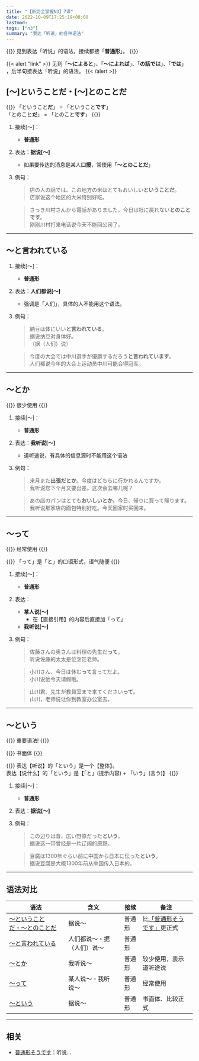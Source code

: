 ```yaml
---
title: "【新完全掌握N3】7课"
date: 2022-10-09T17:25:19+08:00
lastmod: 
tags: ["n3"]
summary: "表达「听说」的各种语法"
---
```


{{<alert>}}
见到表达「听说」的语法，接续都接「**普通形**」。
{{</alert>}}

{{< alert "link" >}}
见到「**〜によると**」、「**〜によれば**」、「**の話では**」、「**では**」 ，后半句接表达「听说」的语法。
{{< /alert >}}

## [〜]ということだ・[〜]とのことだ
{{<alert>}}
「ということ**だ**」 = 「ということ**です**」  
「とのこと**だ**」 = 「とのこと**です**」
{{</alert>}}

1. 接续[〜]：
    - **普通形**
2. 表达：**据说[〜]**
    - 如果要传达的消息是某人**口授**，常使用「**〜とのことだ**」
3. 例句：
    > 店の人の話では、この地方の米はとてもおいしい**ということだ**。  
    店家说这个地区的大米特别好吃。

    > さっき川村さんから電話がありました。今日は社に戻れない**とのことです**。  
    刚刚川村打来电话说今天不能回公司了。

---
## 〜と言われている
1. 接续[〜]：
    - **普通形**
2. 表达：**人们都说[〜]**
    - 强调是「人们」，具体的人不能用这个语法。
3. 例句：
    > 納豆は体にいい**と言われている**。  
    据说纳豆对身体好。  
    （据（人们）说）

    > 今度の大会では中川選手が優勝するだろう**と言われています**。  
    人们都说今年的大会上运动员中川可能会得冠军。

---
## 〜とか
{{<badge>}}
很少使用
{{</badge>}}

1. 接续[〜]：
    - **普通形**
2. 表达：**我听说[〜]**
    - 道听途说，有具体的信息源时不能用这个语法
3. 例句：
    > 来月また**出張だとか**。今度はどちらに行かれるんですか。  
    我听说您下个月又要出差。这次会去哪儿呢？

    > あの店のパンはとても**おいしいとか**。今日、帰りに買って帰ります。  
    我听说那家店的面包特别好吃。今天回家时买回来。


---
## 〜って
{{<badge>}}
经常使用
{{</badge>}}

{{<alert>}}
「って」是「と」的口语形式，语气随便
{{</alert>}}

1. 接续[〜]：
    - **普通形**
2. 表达：
    - **某人说[〜]**
        - 在【直接引用】的内容后直接加「って」
    - **我听说[〜]**
3. 例句：
    > 佐藤さんの奥さんは料理の先生だ**って**。  
    听说佐藤的太太是位烹饪老师。

    > 小川さん、今日は休む**って**言ってだよ。  
    小川说他今天请假哦。

    > 山川君、先生が教員室まで来てください**って**。  
    山川，老师说让你到教室办公室去。

---
## 〜という
{{<badge>}}
重要语法!
{{</badge>}}

{{<badge>}}
书面体
{{</badge>}}

{{<alert>}}
表达【听说】的「という」是一个【整体】。  
表达【说什么】的「という」是【「と」(提示内容) + 「いう」(言う)】
{{</alert>}}

1. 接续[〜]：
    - **普通形**
2. 表达：**据说[〜]**
3. 例句：
    > この辺りは昔、広い野原だった**という**。  
    据说这一带曾经是一片辽阔的原野。

    > 豆腐は1300年ぐらい前に中国から日本に伝った**という**。  
    据说豆腐是大概1300年前从中国传入日本的。

---
## 语法对比
| 语法 | 含义 | 接续 | 备注 |
| --- | --- | --- | --- |
| [〜ということだ・〜とのことだ](/n3/7/#ということだとのことだ) | 据说〜 | 普通形 | 比[「普通形そうです」](/minnano/47/#普通形そうです)更正式 |
| [〜と言われている](/n3/7/#と言われている) | 人们都说〜・据（人们）说～ | 普通形 | |
| [〜とか](/n3/7/#とか) | 我听说〜 | 普通形 | 较少使用，表示道听途说 |
| [〜って](/n3/7/#って) | 某人说〜・我听说〜 | 普通形 | 经常使用 |
| [〜という](/n3/7/#という) | 据说〜 | 普通形 | 书面体、比较正式|

---
## 相关
- [普通形そうです](/minnano/47/#普通形そうです)：听说...